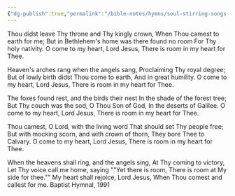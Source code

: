 ```yaml
---
{"dg-publish":true,"permalink":"/bible-notes/hymns/soul-stirring-songs-and-hymns/thou-didst-leave-thy-throne/","title":"Thou Didst Leave Thy Throne"}
---
```



Thou didst leave Thy throne and Thy kingly crown,
When Thou camest to earth for me;
But in Bethlehem's home was there found no room
For Thy holy nativity.
O come to my heart, Lord Jesus,
There is room in my heart for Thee.

Heaven's arches rang when the angels sang,
Proclaiming Thy royal degree;
But of lowly birth didst Thou come to earth,
And in great humility.
O come to my heart, Lord Jesus,
There is room in my heart for Thee.

The foxes found rest, and the birds their nest
In the shade of the forest tree;
But Thy couch was the sod, O Thou Son of God,
In the deserts of Galilee.
O come to my heart, Lord Jesus,
There is room in my heart for Thee.

Thou camest, O Lord, with the living word
That should set Thy people free;
But with mocking scorn, and with crown of thorn,
They bore Thee to Calvary.
O come to my heart, Lord Jesus,
There is room in my heart for Thee.

When the heavens shall ring, and the angels sing,
At Thy coming to victory,
Let Thy voice call me home, saying ""Yet there is room,
There is room at My side for thee.""
My heart shall rejoice, Lord Jesus,
When Thou comest and callest for me.
Baptist Hymnal, 1991